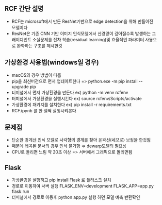 ## RCF 간단 설명
- RCF는 microsoft에서 만든 ResNet기반으로 edge detection을 위해 만들어진 모델이다
- ResNet은 기존 CNN 기반 이미지 인식모델에서 신경망이 깊어질수록 발생하는 그래이디언트 소실문제를 잔차 학습(residual learning)및 효율적인 파라미터 사용으로 완화하는 구조를 제시한것

## 가상환경 사용법(windows일 경우)
- macOS의 경우 방법이 다름
- pip을 최신버전으로 먼저 업데이트한다 => python.exe -m pip install --upgrade pip
- 터미널에서 먼저 가상환경을 만든다 ex) python -m venv rcfenv
- 터미널에서 가상환경을 실행시킨다 ex) source rcfenv/Scripts/activate
- 가상환경에 패키지를 설치한다 ex) pip install -r requirements.txt
- RCF.ipynb 를 한 셀씩 실행시켜본다

## 문제점
- 단순한 경계선 인식 모델로 사각형의 경계를 찾아 윤곽선(네모로) 보정을 한것임
- 때문에 왜곡된 문서의 경우 인식 불가함 ⇒ dewarp모델의 필요성
- CPU로 돌리면 느림 약 20초 이상 => 서버에서 그래픽으로 돌리면됨

## Flask
- 가상환경을 실행하고 pip install Flask 로 플라스크 설치
- 경로로 이동하여 서버 실행 FLASK_ENV=development FLASK_APP=app.py flask run
- 터미널에서 경로로 이동후 python app.py 실행 하면 모델 예측 반환확인